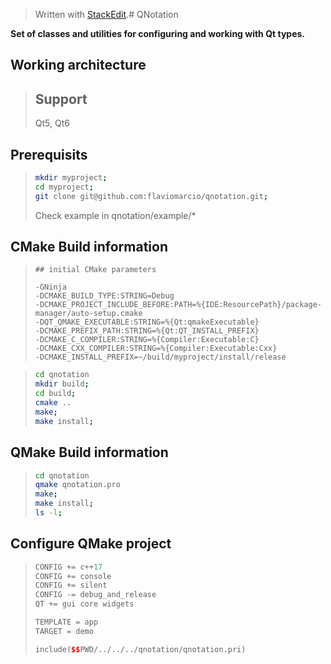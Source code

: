 


> Written with [StackEdit](https://stackedit.io/).# QNotation

**Set of classes and utilities for configuring and working with Qt types.**


## Working architecture

>## Support
> Qt5, Qt6

## Prerequisits
>```bash
> mkdir myproject;
> cd myproject;
> git clone git@github.com:flaviomarcio/qnotation.git;
>```
>Check example in qnotation/example/*


## CMake Build information

>```
>## initial CMake parameters 
>
>-GNinja
>-DCMAKE_BUILD_TYPE:STRING=Debug
>-DCMAKE_PROJECT_INCLUDE_BEFORE:PATH=%{IDE:ResourcePath}/package-manager/auto-setup.cmake
>-DQT_QMAKE_EXECUTABLE:STRING=%{Qt:qmakeExecutable}
>-DCMAKE_PREFIX_PATH:STRING=%{Qt:QT_INSTALL_PREFIX}
>-DCMAKE_C_COMPILER:STRING=%{Compiler:Executable:C}
>-DCMAKE_CXX_COMPILER:STRING=%{Compiler:Executable:Cxx}
>-DCMAKE_INSTALL_PREFIX=~/build/myproject/install/release
>```

>```bash
> cd qnotation
> mkdir build;
> cd build;
> cmake ..
> make;
> make install;
>```

## QMake Build information

>```bash
> cd qnotation
> qmake qnotation.pro
> make;
> make install;
> ls -l;
>```

## Configure QMake project

>```c++
>CONFIG += c++17
>CONFIG += console
>CONFIG += silent
>CONFIG -= debug_and_release
>QT += gui core widgets
>
>TEMPLATE = app
>TARGET = demo
>
>include($$PWD/../../../qnotation/qnotation.pri)
>```
